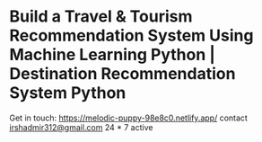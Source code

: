 # Build a Travel & Tourism Recommendation System Using Machine Learning Python | Destination Recommendation System Python
Get in touch: https://melodic-puppy-98e8c0.netlify.app/
contact irshadmir312@gmail.com 
24 * 7 active 
